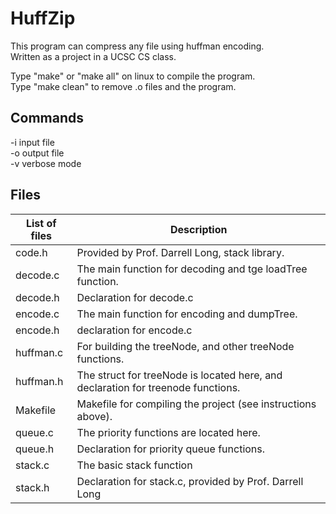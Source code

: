 # HuffZip


This program can compress any file using huffman encoding.   
Written as a project in a UCSC CS class.  

Type "make" or "make all" on linux to compile the program.  
Type "make clean" to remove .o files and the program.  


## Commands 

-i input file  
-o output file  
-v verbose mode  
## Files

List of files | Description
------------- | -----------
code.h |           Provided by Prof. Darrell Long, stack library. 
decode.c |         The main function for decoding and tge loadTree function.
decode.h  |        Declaration for decode.c
encode.c  |        The main function for encoding and dumpTree.
encode.h   |       declaration for encode.c
huffman.c  |       For building the treeNode, and other treeNode functions.
huffman.h  |       The struct for treeNode is located here, and declaration for treenode functions.
Makefile   |       Makefile for compiling the project (see instructions above). 
queue.c    |       The priority functions are located here.
queue.h    |       Declaration for priority queue functions.
stack.c    |       The basic stack function
stack.h    |       Declaration for stack.c, provided by Prof. Darrell Long

